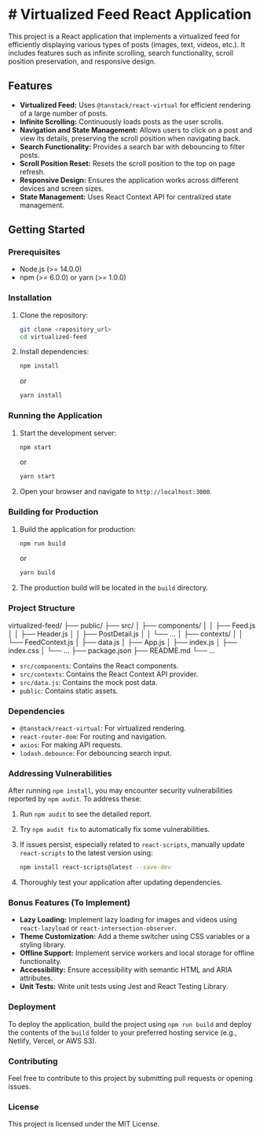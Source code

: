 # # Virtualized Feed React Application

This project is a React application that implements a virtualized feed for efficiently displaying various types of posts (images, text, videos, etc.). It includes features such as infinite scrolling, search functionality, scroll position preservation, and responsive design.

## Features

-   **Virtualized Feed:** Uses `@tanstack/react-virtual` for efficient rendering of a large number of posts.
-   **Infinite Scrolling:** Continuously loads posts as the user scrolls.
-   **Navigation and State Management:** Allows users to click on a post and view its details, preserving the scroll position when navigating back.
-   **Search Functionality:** Provides a search bar with debouncing to filter posts.
-   **Scroll Position Reset:** Resets the scroll position to the top on page refresh.
-   **Responsive Design:** Ensures the application works across different devices and screen sizes.
-   **State Management:** Uses React Context API for centralized state management.

## Getting Started

### Prerequisites

-   Node.js (>= 14.0.0)
-   npm (>= 6.0.0) or yarn (>= 1.0.0)

### Installation

1.  Clone the repository:

    ```bash
    git clone <repository_url>
    cd virtualized-feed
    ```

2.  Install dependencies:

    ```bash
    npm install
    ```

    or

    ```bash
    yarn install
    ```

### Running the Application

1.  Start the development server:

    ```bash
    npm start
    ```

    or

    ```bash
    yarn start
    ```

2.  Open your browser and navigate to `http://localhost:3000`.

### Building for Production

1.  Build the application for production:

    ```bash
    npm run build
    ```

    or

    ```bash
    yarn build
    ```

2.  The production build will be located in the `build` directory.

### Project Structure

virtualized-feed/
├── public/
├── src/
│   ├── components/
│   │   ├── Feed.js
│   │   ├── Header.js
│   │   ├── PostDetail.js
│   │   └── ...
│   ├── contexts/
│   │   └── FeedContext.js
│   ├── data.js
│   ├── App.js
│   ├── index.js
│   ├── index.css
│   └── ...
├── package.json
├── README.md
└── ...


-   `src/components`: Contains the React components.
-   `src/contexts`: Contains the React Context API provider.
-   `src/data.js`: Contains the mock post data.
-   `public`: Contains static assets.

### Dependencies

-   `@tanstack/react-virtual`: For virtualized rendering.
-   `react-router-dom`: For routing and navigation.
-   `axios`: For making API requests.
-   `lodash.debounce`: For debouncing search input.

### Addressing Vulnerabilities

After running `npm install`, you may encounter security vulnerabilities reported by `npm audit`. To address these:

1.  Run `npm audit` to see the detailed report.
2.  Try `npm audit fix` to automatically fix some vulnerabilities.
3.  If issues persist, especially related to `react-scripts`, manually update `react-scripts` to the latest version using:

    ```bash
    npm install react-scripts@latest --save-dev
    ```

4.  Thoroughly test your application after updating dependencies.

### Bonus Features (To Implement)

-   **Lazy Loading:** Implement lazy loading for images and videos using `react-lazyload` or `react-intersection-observer`.
-   **Theme Customization:** Add a theme switcher using CSS variables or a styling library.
-   **Offline Support:** Implement service workers and local storage for offline functionality.
-   **Accessibility:** Ensure accessibility with semantic HTML and ARIA attributes.
-   **Unit Tests:** Write unit tests using Jest and React Testing Library.

### Deployment

To deploy the application, build the project using `npm run build` and deploy the contents of the `build` folder to your preferred hosting service (e.g., Netlify, Vercel, or AWS S3).

### Contributing

Feel free to contribute to this project by submitting pull requests or opening issues.

### License

This project is licensed under the MIT License.





